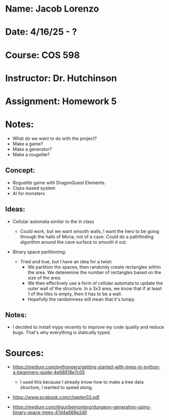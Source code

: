 # Name: Jacob Lorenzo
# Date: 4/16/25 - ?
# Course: COS 598
# Instructor: Dr. Hutchinson
# Assignment: Homework 5


# Notes:
- What do we want to do with the project? 
- Make a game?
- Make a generator?
- Make a rougelite?

## Concept:
- Roguelite game with DragonQuest Elements.
- Class-based system
- AI for monsters

## Ideas:
- Cellular automata similar to the in class
    - Could work, but we want smooth walls, I want the hero to be going through the halls of Moria, not of a cave. Could do a pathfinding algorithm around the cave surface to smooth it out.

- Binary space partitioning:
    - Tried and true, but I have an idea for a twist:
        - We partition the spaces, then randomly create rectangles within the area. We deteremine the number of rectangles based on the size of the area. 
        - We then effectively use a form of cellular automata to update the outer wall of the structure. In a 3x3 area, we know that if at least 1 of the tiles is empty, then it has to be a wall. 
        - Hopefully the randomness will mean that it's lumpy. 

## Notes:
- I decided to install mypy recently to improve my code quality and reduce bugs. That's why everything is statically typed.


# Sources:
- https://medium.com/pythoneers/getting-started-with-trees-in-python-a-beginners-guide-4e68818e7c05
    - I used this because I already know how to make a tree data structure, I wanted to speed along. 

- https://www.pcgbook.com/chapter03.pdf

- https://medium.com/@guribemontero/dungeon-generation-using-binary-space-trees-47d4a668e2d0